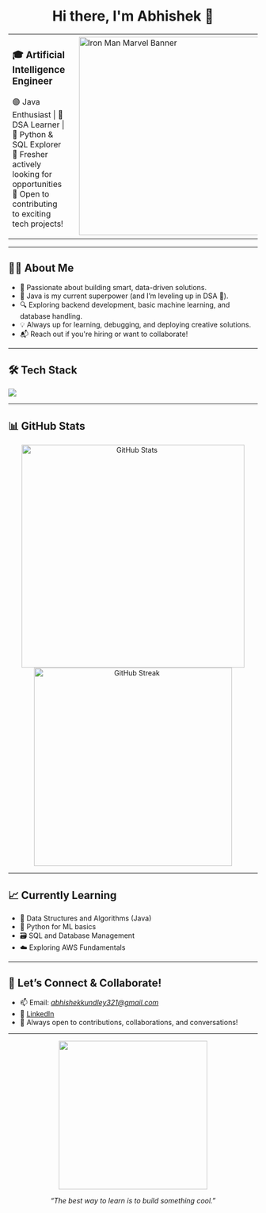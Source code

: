 <h1 align="center">
  Hi there, I'm Abhishek 👋
</h1>

<table>
  <tr>
    <td style="vertical-align: top; padding-right: 20px;">
      <h3>🎓 Artificial Intelligence Engineer</h3>
      <p>🟣 Java Enthusiast | 📝 DSA Learner | 🐍 Python & SQL Explorer<br>
      🚀 Fresher actively looking for opportunities<br> 
      💬 Open to contributing to exciting tech projects!</p>
    </td>
    <td>
      <img src="https://media3.giphy.com/media/v1.Y2lkPTc5MGI3NjExaXVkbDkzOWlpdnhkb3Rta3plNDVleGNmMnl1ZW56c3NnczVyMm9sZyZlcD12MV9pbnRlcm5hbF9naWZfYnlfaWQmY3Q9Zw/g4sCZhKykg1z2/giphy.gif" width="400px" alt="Iron Man Marvel Banner" />
    </td>
  </tr>
</table>

---

## 👨‍💻 About Me

- 🧠 Passionate about building smart, data-driven solutions.
- 🧰 Java is my current superpower (and I’m leveling up in DSA 💪).
- 🔍 Exploring backend development, basic machine learning, and database handling.
- 💡 Always up for learning, debugging, and deploying creative solutions.
- 📬 Reach out if you're hiring or want to collaborate!

---

## 🛠️ Tech Stack

<img src="https://skillicons.dev/icons?i=java,python,mysql,git,github,vscode" />

---

## 📊 GitHub Stats

<p align="center">
  <img src="https://github-readme-stats.vercel.app/api?username=Abhiki23&show_icons=true&theme=radical" alt="GitHub Stats" width="450"/>
  <img src="https://github-readme-streak-stats.herokuapp.com/?user=Abhiki23&theme=radical" alt="GitHub Streak" width="400"/>
</p>

---

## 📈 Currently Learning

- 🔢 Data Structures and Algorithms (Java)
- 🐍 Python for ML basics
- 🗃️ SQL and Database Management
- ☁️ Exploring AWS Fundamentals

---

## 🤝 Let’s Connect & Collaborate!

- 📫 Email: *abhishekkundley321@gmail.com*
- 💼 [LinkedIn](www.linkedin.com/in/abhishekkundley)
- 🧩 Always open to contributions, collaborations, and conversations!

---

<p align="center">
  <img src="https://media.giphy.com/media/qgQUggAC3Pfv687qPC/giphy.gif" width="300"/>
</p>

<p align="center"><i>“The best way to learn is to build something cool.”</i></p>
